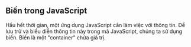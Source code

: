 ## Biến trong JavaScript

Hầu hết thời gian, một ứng dụng JavaScript cần làm việc với thông tin. Để lưu trữ và biểu diễn thông tin này trong mã JavaScript, chúng ta sử dụng biến. Biến là một "container" chứa giá trị.

